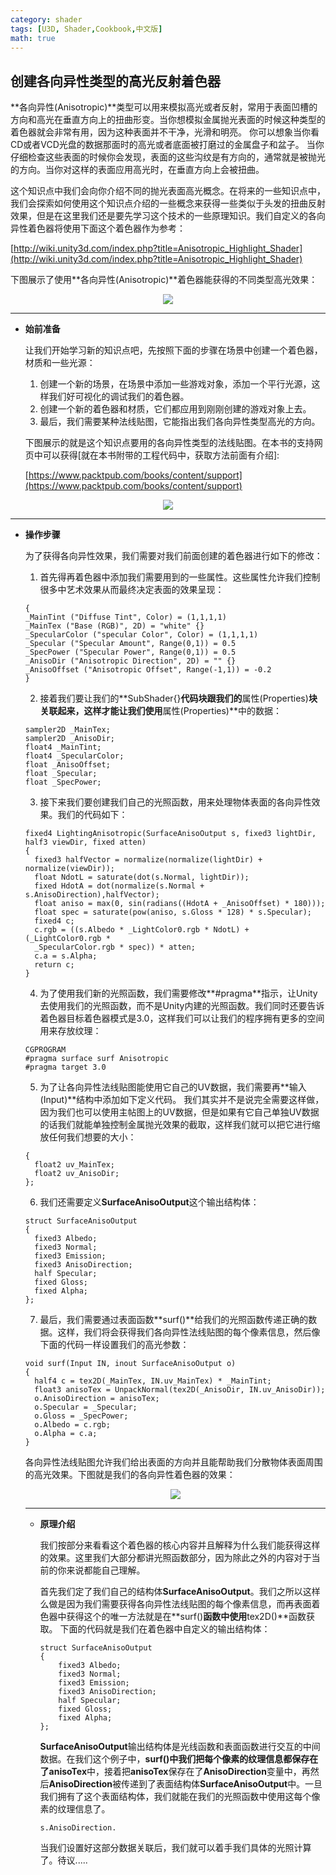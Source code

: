 ```yaml
---
category: shader
tags: [U3D, Shader,Cookbook,中文版]
math: true
---
```

## 创建各向异性类型的高光反射着色器

**各向异性(Anisotropic)**类型可以用来模拟高光或者反射，常用于表面凹槽的方向和高光在垂直方向上的扭曲形变。当你想模拟金属抛光表面的时候这种类型的着色器就会非常有用，因为这种表面并不干净，光滑和明亮。 你可以想象当你看CD或者VCD光盘的数据那面时的高光或者底面被打磨过的金属盘子和盆子。 当你仔细检查这些表面的时候你会发现，表面的这些沟纹是有方向的，通常就是被抛光的方向。当你对这样的表面应用高光时，在垂直方向上会被扭曲。

这个知识点中我们会向你介绍不同的抛光表面高光概念。在将来的一些知识点中，我们会探索如何使用这个知识点介绍的一些概念来获得一些类似于头发的扭曲反射效果，但是在这里我们还是要先学习这个技术的一些原理知识。我们自定义的各向异性着色器将使用下面这个着色器作为参考：

[http://wiki.unity3d.com/index.php?title=Anisotropic_Highlight_Shader](http://wiki.unity3d.com/index.php?title=Anisotropic_Highlight_Shader)

下图展示了使用**各向异性(Anisotropic)**着色器能获得的不同类型高光效果：
<div align="center"><img src="https://linkliu.github.io/game-tech-post/assets/img/shader_book/diagram43.png"/></div>


***




- **始前准备**

  让我们开始学习新的知识点吧，先按照下面的步骤在场景中创建一个着色器，材质和一些光源：
  1. 创建一个新的场景，在场景中添加一些游戏对象，添加一个平行光源，这样我们好可视化的调试我们的着色器。
  2. 创建一个新的着色器和材质，它们都应用到刚刚创建的游戏对象上去。
  3. 最后，我们需要某种法线贴图，它能指出我们各向异性类型高光的方向。
  
  下图展示的就是这个知识点要用的各向异性类型的法线贴图。在本书的支持网页中可以获得[就在本书附带的工程代码中，获取方法前面有介绍]:
  
  [https://www.packtpub.com/books/content/support](https://www.packtpub.com/books/content/support)

<div align="center"><img src="https://linkliu.github.io/game-tech-post/assets/img/shader_book/diagram44.png"/></div>

***




- **操作步骤**

  为了获得各向异性效果，我们需要对我们前面创建的着色器进行如下的修改：
  1. 首先得再着色器中添加我们需要用到的一些属性。这些属性允许我们控制很多中艺术效果从而最终决定表面的效果呈现： 
  ```
  {
  _MainTint ("Diffuse Tint", Color) = (1,1,1,1)
  _MainTex ("Base (RGB)", 2D) = "white" {}
  _SpecularColor ("specular Color", Color) = (1,1,1,1)
  _Specular ("Specular Amount", Range(0,1)) = 0.5
  _SpecPower ("Specular Power", Range(0,1)) = 0.5
  _AnisoDir ("Anisotropic Direction", 2D) = "" {}
  _AnisoOffset ("Anisotropic Offset", Range(-1,1)) = -0.2
  }
  ```
  2. 接着我们要让我们的**SubShader{}**代码块跟我们的**属性(Properties)**块关联起来，这样才能让我们使用**属性(Properties)**中的数据：
  ```
  sampler2D _MainTex;
  sampler2D _AnisoDir;
  float4 _MainTint;
  float4 _SpecularColor;
  float _AnisoOffset;
  float _Specular;
  float _SpecPower;
  ```
  3. 接下来我们要创建我们自己的光照函数，用来处理物体表面的各向异性效果。我们的代码如下： 
  ```
  fixed4 LightingAnisotropic(SurfaceAnisoOutput s, fixed3 lightDir, half3 viewDir, fixed atten)
  {
    fixed3 halfVector = normalize(normalize(lightDir) + normalize(viewDir));
    float NdotL = saturate(dot(s.Normal, lightDir));
    fixed HdotA = dot(normalize(s.Normal + s.AnisoDirection),halfVector);
    float aniso = max(0, sin(radians((HdotA + _AnisoOffset) * 180)));
    float spec = saturate(pow(aniso, s.Gloss * 128) * s.Specular);
    fixed4 c;
    c.rgb = ((s.Albedo * _LightColor0.rgb * NdotL) + (_LightColor0.rgb *
    _SpecularColor.rgb * spec)) * atten;
    c.a = s.Alpha;
    return c;
  }
  ```
  4. 为了使用我们新的光照函数，我们需要修改**#pragma**指示，让Unity去使用我们的光照函数，而不是Unity内建的光照函数。我们同时还要告诉着色器目标着色器模式是3.0，这样我们可以让我们的程序拥有更多的空间用来存放纹理：
  ```
  CGPROGRAM
  #pragma surface surf Anisotropic
  #pragma target 3.0
  ```
  5. 为了让各向异性法线贴图能使用它自己的UV数据，我们需要再**输入(Input)**结构中添加如下定义代码。 我们其实并不是说完全需要这样做，因为我们也可以使用主帖图上的UV数据，但是如果有它自己单独UV数据的话我们就能单独控制金属抛光效果的截取，这样我们就可以把它进行缩放任何我们想要的大小：
  ```
  {
    float2 uv_MainTex;
    float2 uv_AnisoDir;
  };
  ```
  6. 我们还需要定义**SurfaceAnisoOutput**这个输出结构体：
  ```
  struct SurfaceAnisoOutput
  {
    fixed3 Albedo;
    fixed3 Normal;
    fixed3 Emission;
    fixed3 AnisoDirection;
    half Specular;
    fixed Gloss;
    fixed Alpha;
  };
  ```
  7. 最后，我们需要通过表面函数**surf()**给我们的光照函数传递正确的数据。这样，我们将会获得我们各向异性法线贴图的每个像素信息，然后像下面的代码一样设置我们的高光参数：
  ```
  void surf(Input IN, inout SurfaceAnisoOutput o)
  {
    half4 c = tex2D(_MainTex, IN.uv_MainTex) * _MainTint;
    float3 anisoTex = UnpackNormal(tex2D(_AnisoDir, IN.uv_AnisoDir));
    o.AnisoDirection = anisoTex;
    o.Specular = _Specular;
    o.Gloss = _SpecPower;
    o.Albedo = c.rgb;
    o.Alpha = c.a;
  }
  ```
  各向异性法线贴图允许我们给出表面的方向并且能帮助我们分散物体表面周围的高光效果。下图就是我们的各向异性着色器的效果： 
  
  <div align="center"><img src="https://linkliu.github.io/game-tech-post/assets/img/shader_book/diagram45.png"/></div>

  ***




  - **原理介绍**
    
    我们按部分来看看这个着色器的核心内容并且解释为什么我们能获得这样的效果。这里我们大部分都讲光照函数部分，因为除此之外的内容对于当前的你来说都能自己理解。
    
    首先我们定了我们自己的结构体**SurfaceAnisoOutput**。我们之所以这样么做是因为我们需要获得各向异性法线贴图的每个像素信息，而再表面着色器中获得这个的唯一方法就是在**surf()**函数中使用**tex2D()**函数获取。 下面的代码就是我们在着色器中自定义的输出结构体：
    ```
    struct SurfaceAnisoOutput
    {
        fixed3 Albedo;
        fixed3 Normal;
        fixed3 Emission;
        fixed3 AnisoDirection;
        half Specular;
        fixed Gloss;
        fixed Alpha;
    };  
    ```
    **SurfaceAnisoOutput**输出结构体是光线函数和表面函数进行交互的中间数据。在我们这个例子中，**surf()**中我们把每个像素的纹理信息都保存在了**anisoTex**中，接着把**anisoTex**保存在了**AnisoDirection**变量中，再然后**AnisoDirection**被传递到了表面结构体**SurfaceAnisoOutput**中。一旦我们拥有了这个表面结构体，我们就能在我们的光照函数中使用这每个像素的纹理信息了。
    
    ```
    s.AnisoDirection.  
    ```
    当我们设置好这部分数据关联后，我们就可以着手我们具体的光照计算了。待议.....



